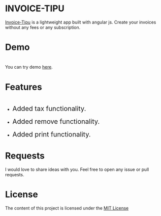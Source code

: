 INVOICE-TIPU
============
[Invoice-Tipu](https://github.com/sahanarula/invoice-tipu) is a lightweight app built with angular js. Create your invoices without any fees or any subscription.

# Demo

# 

You can try demo&nbsp;[here](http://invoice.cyburl.in).

# Features

# 

*   <span style="font-size: 16pt; line-height: 21pt; text-indent: 2em;">Added tax functionality.</span>

*   <span style="font-size: 16pt; line-height: 21pt; text-indent: 2em;">Added remove functionality.</span>
*   <span style="font-size: 16pt; line-height: 21pt; text-indent: 2em;">Added print functionality.</span>

# Requests

I would love to share ideas with you. Feel free to open any issue or pull requests.

# License

The content of this project is licensed under the&nbsp;[MIT License](http://opensource.org/licenses/mit-license.php)
